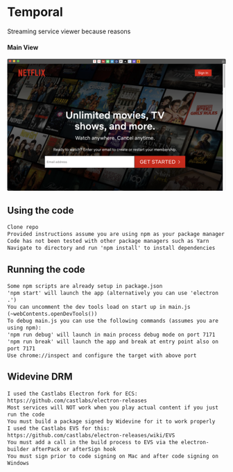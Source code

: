# Temporal
 Streaming service viewer because reasons

#### Main View
<img src="/res/screenshots/main.png" width="600"/>

## Using the code
    Clone repo
    Provided instructions assume you are using npm as your package manager
    Code has not been tested with other package managers such as Yarn
    Navigate to directory and run 'npm install' to install dependencies

## Running the code
    Some npm scripts are already setup in package.json
    'npm start' will launch the app (alternatively you can use 'electron .')
    You can uncomment the dev tools load on start up in main.js (~webContents.openDevTools())
    To debug main.js you can use the following commands (assumes you are using npm):
    'npm run debug' will launch in main process debug mode on port 7171
    'npm run break' will launch the app and break at entry point also on port 7171
    Use chrome://inspect and configure the target with above port

## Widevine DRM
    I used the Castlabs Electron fork for ECS: https://github.com/castlabs/electron-releases
    Most services will NOT work when you play actual content if you just run the code
    You must build a package signed by Widevine for it to work properly
    I used the Castlabs EVS for this: https://github.com/castlabs/electron-releases/wiki/EVS
    You must add a call in the build process to EVS via the electron-builder afterPack or afterSign hook
    You must sign prior to code signing on Mac and after code signing on Windows
